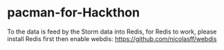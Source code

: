 # pacman-for-Hackthon

To the data is feed by the Storm data into Redis, for Redis to work, please install Redis first then enable webdis: https://github.com/nicolasff/webdis
